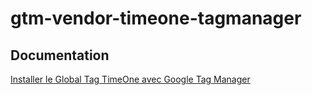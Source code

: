 # gtm-vendor-timeone-tagmanager

## Documentation

[Installer le Global Tag TimeOne avec Google Tag Manager](docs/install.md)